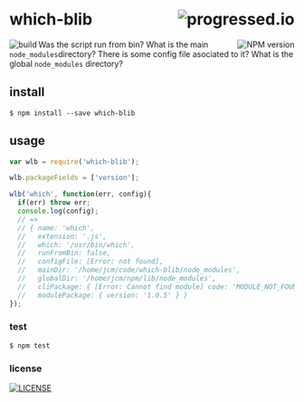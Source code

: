 # which-blib [<img alt="progressed.io" src="http://progressed.io/bar/50" align="right"/>](https://github.com/fehmicansaglam/progressed.io)

[<img alt="build" src="http://img.shields.io/travis/stringparser/which-blib/master.svg?style=flat-square" align="left"/>](https://travis-ci.org/stringparser/which-blib/builds)
[<img alt="NPM version" src="http://img.shields.io/npm/v/which-blib.svg?style=flat-square" align="right"/>](http://www.npmjs.org/package/which-blib)

Was the script run from bin?
What is the main `node_modules`directory?
There is some config file asociated to it?
What is the global `node_modules` directory?

## install

    $ npm install --save which-blib

## usage 

```javascript
var wlb = require('which-blib');

wlb.packageFields = ['version'];

wlb('which', function(err, config){
  if(err) throw err;
  console.log(config);
  // =>
  // { name: 'which',
  //   extension: '.js',
  //   which: '/usr/bin/which',
  //   runFromBin: false,
  //   configFile: [Error: not found],
  //   mainDir: '/home/jcm/code/which-blib/node_modules',
  //   globalDir: '/home/jcm/npm/lib/node_modules',
  //   cliPackage: { [Error: Cannot find module] code: 'MODULE_NOT_FOUND' },
  //   modulePackage: { version: '1.0.5' } }
});
```

### test

    $ npm test

### license

[<img alt="LICENSE" src="http://img.shields.io/npm/l/which-blib.svg?style=flat-square"/>](http://opensource.org/licenses/MIT)
